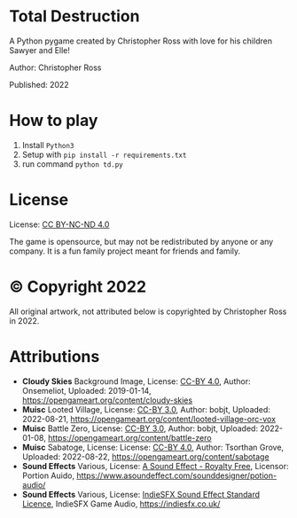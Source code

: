 # Total Destruction
A Python pygame created by Christopher Ross with love for his children Sawyer and Elle!

Author: Christopher Ross

Published: 2022

# How to play
1) Install `Python3`
2) Setup with `pip install -r requirements.txt`
3) run command `python td.py`

# License

License: [CC BY-NC-ND 4.0](https://creativecommons.org/licenses/by-nc-nd/4.0/)

The game is opensource, but may not be redistributed by anyone or any company.  It is a fun family project meant for friends and family.

# © Copyright 2022 
All original artwork, not attributed below is copyrighted by Christopher Ross in 2022. 

# Attributions

* **Cloudy Skies** Background Image, License: [CC-BY 4.0](https://creativecommons.org/licenses/by/4.0/), Author: Onsemeliot, Uploaded: 2019-01-14, https://opengameart.org/content/cloudy-skies
* **Muisc** Looted Village, License: [CC-BY 3.0](https://creativecommons.org/licenses/by/3.0/), Author: bobjt, Uploaded: 2022-08-21, https://opengameart.org/content/looted-village-orc-vox
* **Muisc** Battle Zero, License: [CC-BY 3.0](https://creativecommons.org/licenses/by/3.0/), Author: bobjt, Uploaded: 2022-01-08, https://opengameart.org/content/battle-zero
* **Muisc** Sabatoge, License: License: [CC-BY 4.0](https://creativecommons.org/licenses/by/4.0/), Author: Tsorthan Grove, Uploaded: 2022-08-22, https://opengameart.org/content/sabotage
* **Sound Effects** Various, License: [A Sound Effect - Royalty Free](https://www.asoundeffect.com/license-agreement/), Licensor: Portion Auido, https://www.asoundeffect.com/sounddesigner/potion-audio/ 
* **Sound Effects** Various, License: [IndieSFX Sound Effect Standard Licence](https://indiesfx.co.uk/Licence.pdf), IndieSFX Game Audio, https://indiesfx.co.uk/
  
